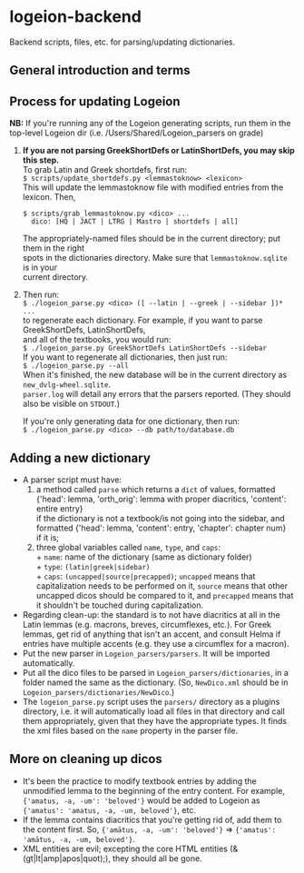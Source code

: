 logeion-backend
===============

Backend scripts, files, etc. for parsing/updating dictionaries.

General introduction and terms
------------------------------



Process for updating Logeion
----------------------------

**NB:** If you're running any of the Logeion generating scripts, run them in the top-level
Logeion dir (i.e. /Users/Shared/Logeion_parsers on grade)

1.  **If you are not parsing GreekShortDefs or LatinShortDefs, you may skip this step.**  
    To grab Latin and Greek shortdefs, first run:  
        `$ scripts/update_shortdefs.py <lemmastoknow> <lexicon>`  
    This will update the lemmastoknow file with modified entries from the lexicon. Then,  

        $ scripts/grab_lemmastoknow.py <dico> ...
          dico: [HQ | JACT | LTRG | Mastro | shortdefs | all]  

    The appropriately-named files should be in the current directory; put them in the right  
    spots in the dictionaries directory. Make sure that `lemmastoknow.sqlite` is in your  
    current directory.
2.  Then run:  
        `$ ./logeion_parse.py <dico> ([ --latin | --greek | --sidebar ])* ...`  
    to regenerate each dictionary. For example, if you want to parse GreekShortDefs, LatinShortDefs,  
    and all of the textbooks, you would run:  
        `$ ./logeion_parse.py GreekShortDefs LatinShortDefs --sidebar`  
    If you want to regenerate all dictionaries, then just run:  
        `$ ./logeion_parse.py --all`  
    When it's finished, the new database will be in the current directory as `new_dvlg-wheel.sqlite`.  
    `parser.log` will detail any errors that the parsers reported. (They should also be visible on `STDOUT`.)  

    If you're only generating data for one dictionary, then run:  
        `$ ./logeion_parse.py <dico> --db path/to/database.db`

Adding a new dictionary
-----------------------
*   A parser script must have:  
    1.  a method called `parse` which returns a `dict` of values, formatted
            {'head': lemma, 'orth_orig': lemma with proper diacritics, 'content': entire entry}  
        if the dictionary is not a textbook/is not going into the sidebar, and formatted
            {'head': lemma, 'content': entry, 'chapter': chapter num}  
        if it is;
    2.  three global variables called `name`, `type`, and `caps`:  
            + `name`: name of the dictionary (same as dictionary folder)  
            + `type`: `(latin|greek|sidebar)`  
            + `caps`: `(uncapped|source|precapped)`; `uncapped` means that capitalization needs to 
              be performed on it, `source` means that other uncapped dicos should
              be compared to it, and `precapped` means that it shouldn't be touched during
              capitalization.  
*   Regarding clean-up: the standard is to not have diacritics at all in the Latin 
    lemmas (e.g. macrons, breves, circumflexes, etc.).  For Greek lemmas, get rid of 
    anything that isn't an accent, and consult Helma if entries have multiple accents 
    (e.g. they use a circumflex for a macron).
*   Put the new parser in `Logeion_parsers/parsers`. It will be imported automatically.
*   Put all the dico files to be parsed in `Logeion_parsers/dictionaries`, in a folder 
    named the same as the dictionary. (So, `NewDico.xml` should be in `Logeion_parsers/dictionaries/NewDico`.)
*   The `logeion_parse.py` script uses the `parsers/` directory as a plugins directory, i.e.
    it will automatically load all files in that directory and call them appropriately,
    given that they have the appropriate types. It finds the xml files based on the
    `name` property in the parser file.

More on cleaning up dicos
-------------------------
*   It's been the practice to modify textbook entries by adding the unmodified lemma to the
    beginning of the entry content.  For example, `{'amatus, -a, -um': 'beloved'}` would be 
    added to Logeion as `{'amatus': 'amatus, -a, -um, beloved'}`, etc.
*   If the lemma contains diacritics that you're getting rid of, add them to the content
    first.  So, `{'amātus, -a, -um': 'beloved'}` => `{'amatus': 'amātus, -a, -um, beloved'}`.
*   XML entities are evil; excepting the core HTML entities (&(gt|lt|amp|apos|quot);), they should
    all be gone.
